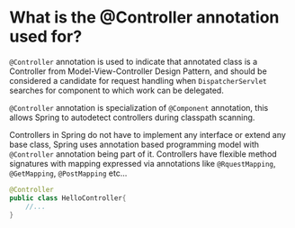 # What is the @Controller annotation used for?
```@Controller``` annotation is used to indicate that annotated class is a Controller from Model-View-Controller Design
Pattern, and should be considered a candidate for request handling when ```DispatcherServlet``` searches for component to 
which work can be delegated.

```@Controller``` annotation is specialization of ```@Component``` annotation, this allows Spring to autodetect 
controllers during classpath scanning.

Controllers in Spring do not have to implement any interface or extend any base class, Spring uses annotation based programming
model with ```@Controller``` annotation being  part of it. Controllers have flexible method signatures with mapping expressed
via annotations like ```@RquestMapping```, ```@GetMapping```, ```@PostMapping``` etc...

```java
@Controller
public class HelloController{
    //...
}
```